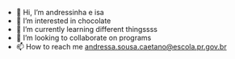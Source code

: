 - 👋 Hi, I’m andressinha e isa
- 👀 I’m interested in chocolate
- 🌱 I’m currently learning different thingssss 
- 💞️ I’m looking to collaborate on programs
- 📫 How to reach me andressa.sousa.caetano@escola.pr.gov.br

<!---
https1andreeisa/https1andreeisa is a ✨ special ✨ repository because its `README.md` (this file) appears on your GitHub profile.
You can click the Preview link to take a look at your changes.
--->
